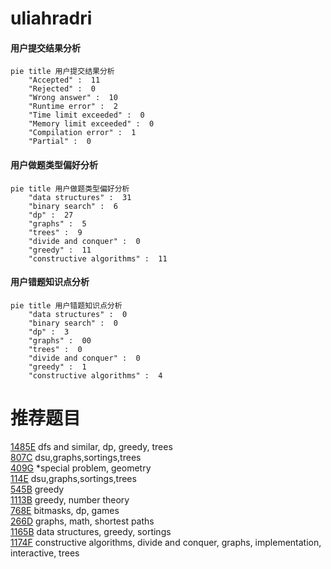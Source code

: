 # uliahradri

<!-- tabs:start -->



#### **用户提交结果分析**

```mermaid
pie title 用户提交结果分析
    "Accepted" :  11
    "Rejected" :  0
    "Wrong answer" :  10
    "Runtime error" :  2
    "Time limit exceeded" :  0
    "Memory limit exceeded" :  0
    "Compilation error" :  1
    "Partial" :  0
```

#### **用户做题类型偏好分析**

```mermaid
pie title 用户做题类型偏好分析
    "data structures" :  31
    "binary search" :  6
    "dp" :  27
    "graphs" :  5
    "trees" :  9
    "divide and conquer" :  0
    "greedy" :  11
    "constructive algorithms" :  11
```
#### **用户错题知识点分析**

```mermaid
pie title 用户错题知识点分析
    "data structures" :  0
    "binary search" :  0
    "dp" :  3
    "graphs" :  00
    "trees" :  0
    "divide and conquer" :  0
    "greedy" :  1
    "constructive algorithms" :  4
```



<!-- tabs:end -->
# 推荐题目
[1485E](https://codeforces.com/contest/1485/problem/E)		dfs and similar,
                        dp,
                        greedy,
                        trees		  
[807C](https://codeforces.com/contest/807/problem/C)		dsu,graphs,sortings,trees		  
[409G](https://codeforces.com/contest/409/problem/G)		*special problem,
                        geometry		  
[114E](https://codeforces.com/contest/114/problem/E)		dsu,graphs,sortings,trees		  
[545B](https://codeforces.com/contest/545/problem/B)		greedy		  
[1113B](https://codeforces.com/contest/1113/problem/B)		greedy,
                        number theory		  
[768E](https://codeforces.com/contest/768/problem/E)		bitmasks,
                        dp,
                        games		  
[266D](https://codeforces.com/contest/266/problem/D)		graphs,
                        math,
                        shortest paths		  
[1165B](https://codeforces.com/contest/1165/problem/B)		data structures,
                        greedy,
                        sortings		  
[1174F](https://codeforces.com/contest/1174/problem/F)		constructive algorithms,
                        divide and conquer,
                        graphs,
                        implementation,
                        interactive,
                        trees		  
